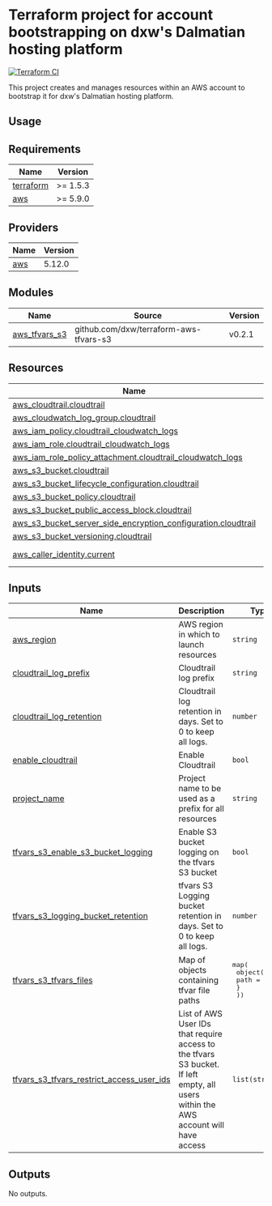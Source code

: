 # Terraform project for account bootstrapping on dxw's Dalmatian hosting platform

[![Terraform CI](https://github.com/dxw/terraform-dxw-dalmatian-account-bootstrap/actions/workflows/continuous-integration-terraform.yml/badge.svg?branch=main)](https://github.com/dxw/terraform-dxw-dalmatian-account-bootstrap/actions/workflows/continuous-integration-terraform.yml?branch=main)

This project creates and manages resources within an AWS account to bootstrap it
for dxw's Dalmatian hosting platform.

## Usage

<!-- BEGIN_TF_DOCS -->
## Requirements

| Name | Version |
|------|---------|
| <a name="requirement_terraform"></a> [terraform](#requirement\_terraform) | >= 1.5.3 |
| <a name="requirement_aws"></a> [aws](#requirement\_aws) | >= 5.9.0 |

## Providers

| Name | Version |
|------|---------|
| <a name="provider_aws"></a> [aws](#provider\_aws) | 5.12.0 |

## Modules

| Name | Source | Version |
|------|--------|---------|
| <a name="module_aws_tfvars_s3"></a> [aws\_tfvars\_s3](#module\_aws\_tfvars\_s3) | github.com/dxw/terraform-aws-tfvars-s3 | v0.2.1 |

## Resources

| Name | Type |
|------|------|
| [aws_cloudtrail.cloudtrail](https://registry.terraform.io/providers/hashicorp/aws/latest/docs/resources/cloudtrail) | resource |
| [aws_cloudwatch_log_group.cloudtrail](https://registry.terraform.io/providers/hashicorp/aws/latest/docs/resources/cloudwatch_log_group) | resource |
| [aws_iam_policy.cloudtrail_cloudwatch_logs](https://registry.terraform.io/providers/hashicorp/aws/latest/docs/resources/iam_policy) | resource |
| [aws_iam_role.cloudtrail_cloudwatch_logs](https://registry.terraform.io/providers/hashicorp/aws/latest/docs/resources/iam_role) | resource |
| [aws_iam_role_policy_attachment.cloudtrail_cloudwatch_logs](https://registry.terraform.io/providers/hashicorp/aws/latest/docs/resources/iam_role_policy_attachment) | resource |
| [aws_s3_bucket.cloudtrail](https://registry.terraform.io/providers/hashicorp/aws/latest/docs/resources/s3_bucket) | resource |
| [aws_s3_bucket_lifecycle_configuration.cloudtrail](https://registry.terraform.io/providers/hashicorp/aws/latest/docs/resources/s3_bucket_lifecycle_configuration) | resource |
| [aws_s3_bucket_policy.cloudtrail](https://registry.terraform.io/providers/hashicorp/aws/latest/docs/resources/s3_bucket_policy) | resource |
| [aws_s3_bucket_public_access_block.cloudtrail](https://registry.terraform.io/providers/hashicorp/aws/latest/docs/resources/s3_bucket_public_access_block) | resource |
| [aws_s3_bucket_server_side_encryption_configuration.cloudtrail](https://registry.terraform.io/providers/hashicorp/aws/latest/docs/resources/s3_bucket_server_side_encryption_configuration) | resource |
| [aws_s3_bucket_versioning.cloudtrail](https://registry.terraform.io/providers/hashicorp/aws/latest/docs/resources/s3_bucket_versioning) | resource |
| [aws_caller_identity.current](https://registry.terraform.io/providers/hashicorp/aws/latest/docs/data-sources/caller_identity) | data source |

## Inputs

| Name | Description | Type | Default | Required |
|------|-------------|------|---------|:--------:|
| <a name="input_aws_region"></a> [aws\_region](#input\_aws\_region) | AWS region in which to launch resources | `string` | n/a | yes |
| <a name="input_cloudtrail_log_prefix"></a> [cloudtrail\_log\_prefix](#input\_cloudtrail\_log\_prefix) | Cloudtrail log prefix | `string` | n/a | yes |
| <a name="input_cloudtrail_log_retention"></a> [cloudtrail\_log\_retention](#input\_cloudtrail\_log\_retention) | Cloudtrail log retention in days. Set to 0 to keep all logs. | `number` | n/a | yes |
| <a name="input_enable_cloudtrail"></a> [enable\_cloudtrail](#input\_enable\_cloudtrail) | Enable Cloudtrail | `bool` | n/a | yes |
| <a name="input_project_name"></a> [project\_name](#input\_project\_name) | Project name to be used as a prefix for all resources | `string` | n/a | yes |
| <a name="input_tfvars_s3_enable_s3_bucket_logging"></a> [tfvars\_s3\_enable\_s3\_bucket\_logging](#input\_tfvars\_s3\_enable\_s3\_bucket\_logging) | Enable S3 bucket logging on the tfvars S3 bucket | `bool` | n/a | yes |
| <a name="input_tfvars_s3_logging_bucket_retention"></a> [tfvars\_s3\_logging\_bucket\_retention](#input\_tfvars\_s3\_logging\_bucket\_retention) | tfvars S3 Logging bucket retention in days. Set to 0 to keep all logs. | `number` | n/a | yes |
| <a name="input_tfvars_s3_tfvars_files"></a> [tfvars\_s3\_tfvars\_files](#input\_tfvars\_s3\_tfvars\_files) | Map of objects containing tfvar file paths | <pre>map(<br>    object({<br>      path = string<br>      }<br>  ))</pre> | `{}` | no |
| <a name="input_tfvars_s3_tfvars_restrict_access_user_ids"></a> [tfvars\_s3\_tfvars\_restrict\_access\_user\_ids](#input\_tfvars\_s3\_tfvars\_restrict\_access\_user\_ids) | List of AWS User IDs that require access to the tfvars S3 bucket. If left empty, all users within the AWS account will have access | `list(string)` | `[]` | no |

## Outputs

No outputs.
<!-- END_TF_DOCS -->
